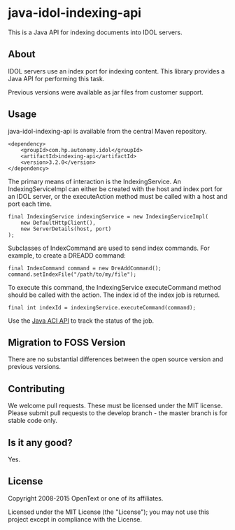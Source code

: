 # java-idol-indexing-api

This is a Java API for indexing documents into IDOL servers.

## About
IDOL servers use an index port for indexing content. This library provides a Java API for performing this task.

Previous versions were available as jar files from customer support.

## Usage
java-idol-indexing-api is available from the central Maven repository.

    <dependency>
        <groupId>com.hp.autonomy.idol</groupId>
        <artifactId>indexing-api</artifactId>
        <version>3.2.0</version>
    </dependency>

The primary means of interaction is the IndexingService. An IndexingServiceImpl can either be created with the host and index 
port for an IDOL server, or the executeAction method must be called with a host and port each time.

    final IndexingService indexingService = new IndexingServiceImpl(
        new DefaultHttpClient(),
        new ServerDetails(host, port)
    );

Subclasses of IndexCommand are used to send index commands. For example, to create a DREADD command:

    final IndexCommand command = new DreAddCommand();
    command.setIndexFile("/path/to/my/file");

To execute this command, the IndexingService executeCommand method should be called with the action. The index id of the
index job is returned.

    final int indexId = indexingService.executeCommand(command);

Use the [Java ACI API](https://github.com/opentext-idol/java-aci-api-ng) to track the status of the job.

## Migration to FOSS Version
There are no substantial differences between the open source version and previous versions.

## Contributing
We welcome pull requests. These must be licensed under the MIT license. Please submit pull requests to the develop
branch - the master branch is for stable code only.

## Is it any good?
Yes.

## License

Copyright 2008-2015 OpenText or one of its affiliates.

Licensed under the MIT License (the "License"); you may not use this project except in compliance with the License.
